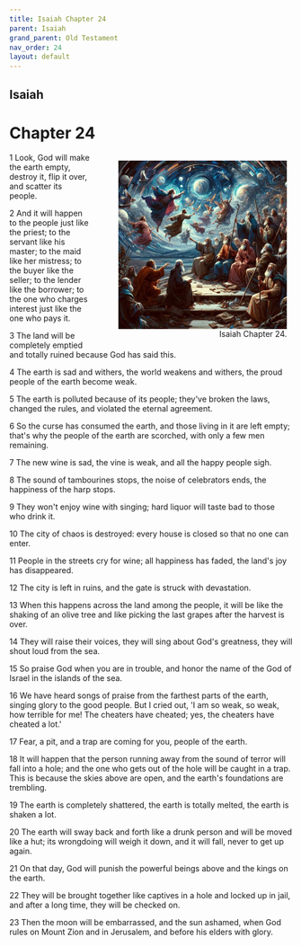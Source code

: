 ```yaml
---
title: Isaiah Chapter 24
parent: Isaiah
grand_parent: Old Testament
nav_order: 24
layout: default
---
```


## Isaiah

# Chapter 24

<figure style="float: right; margin-right: 10px;">
    <img src="/assets/Image/Isaiah/500/24.jpg" alt="Isaiah Chapter 24" style="width: 300px; height: 300px; float: right;padding-left: 10px;"/>
    <figcaption style="clear: both;text-align: right;">Isaiah Chapter 24.</figcaption>
</figure>
1 Look, God will make the earth empty, destroy it, flip it over, and scatter its people.

2 And it will happen to the people just like the priest; to the servant like his master; to the maid like her mistress; to the buyer like the seller; to the lender like the borrower; to the one who charges interest just like the one who pays it.

3 The land will be completely emptied and totally ruined because God has said this.

4 The earth is sad and withers, the world weakens and withers, the proud people of the earth become weak.

5 The earth is polluted because of its people; they've broken the laws, changed the rules, and violated the eternal agreement.

6 So the curse has consumed the earth, and those living in it are left empty; that's why the people of the earth are scorched, with only a few men remaining.

7 The new wine is sad, the vine is weak, and all the happy people sigh.

8 The sound of tambourines stops, the noise of celebrators ends, the happiness of the harp stops.

9 They won't enjoy wine with singing; hard liquor will taste bad to those who drink it.

10 The city of chaos is destroyed: every house is closed so that no one can enter.

11 People in the streets cry for wine; all happiness has faded, the land's joy has disappeared.

12 The city is left in ruins, and the gate is struck with devastation.

13 When this happens across the land among the people, it will be like the shaking of an olive tree and like picking the last grapes after the harvest is over.

14 They will raise their voices, they will sing about God's greatness, they will shout loud from the sea.

15 So praise God when you are in trouble, and honor the name of the God of Israel in the islands of the sea.

16 We have heard songs of praise from the farthest parts of the earth, singing glory to the good people. But I cried out, 'I am so weak, so weak, how terrible for me! The cheaters have cheated; yes, the cheaters have cheated a lot.'

17 Fear, a pit, and a trap are coming for you, people of the earth.

18 It will happen that the person running away from the sound of terror will fall into a hole; and the one who gets out of the hole will be caught in a trap. This is because the skies above are open, and the earth's foundations are trembling.

19 The earth is completely shattered, the earth is totally melted, the earth is shaken a lot.

20 The earth will sway back and forth like a drunk person and will be moved like a hut; its wrongdoing will weigh it down, and it will fall, never to get up again.

21 On that day, God will punish the powerful beings above and the kings on the earth.

22 They will be brought together like captives in a hole and locked up in jail, and after a long time, they will be checked on.

23 Then the moon will be embarrassed, and the sun ashamed, when God rules on Mount Zion and in Jerusalem, and before his elders with glory.


